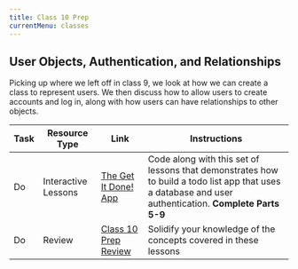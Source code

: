 ```yaml
---
title: Class 10 Prep
currentMenu: classes
---
```


## User Objects, Authentication, and Relationships

Picking up where we left off in class 9, we look at how we can create a class to represent users. We then discuss how to allow users to create accounts and log in, along with how users can have relationships to other objects.

Task | Resource Type | Link | Instructions
|----|---------------|------|-------------|
Do | Interactive Lessons | [The Get It Done! App](../../videos/get-it-done/) | Code along with this set of lessons that demonstrates how to build a todo list app that uses a database and user authentication. **Complete Parts 5-9**
Do | Review | [Class 10 Prep Review](review.html) | Solidify your knowledge of the concepts covered in these lessons
